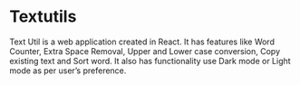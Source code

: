 # Textutils
Text Util is a web application created in React. It has features like Word Counter, Extra Space Removal, Upper and Lower case conversion, Copy existing text and Sort word. It also has functionality use Dark mode or Light mode as per user’s preference.
